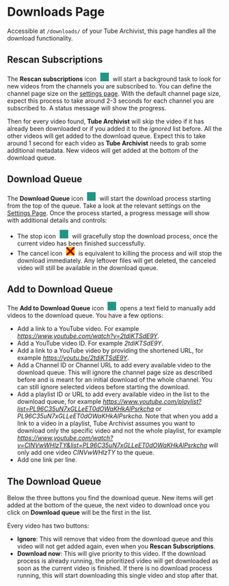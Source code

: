 # Downloads Page
Accessible at `/downloads/` of your Tube Archivist, this page handles all the download functionality.


## Rescan Subscriptions
The **Rescan subscriptions** icon <img src="../tubearchivist/static/img/icon-rescan.svg?raw=true" alt="rescan icon" width="20px" style="filter:invert(50%) sepia(9%) saturate(2940%) hue-rotate(122deg) brightness(94%) contrast(90%);margin:0 5px;"> will start a background task to look for new videos from the channels you are subscribed to. You can define the channel page size on the [settings page](Settings). With the default channel page size, expect this process to take around 2-3 seconds for each channel you are subscribed to. A status message will show the progress.

Then for every video found, **Tube Archivist** will skip the video if it has already been downloaded or if you added it to the *ignored* list before. All the other videos will get added to the download queue. Expect this to take around 1 second for each video as **Tube Archivist** needs to grab some additional metadata. New videos will get added at the bottom of the download queue.

## Download Queue
The **Download Queue** icon <img src="../tubearchivist/static/img/icon-download.svg?raw=true" alt="download icon" width="20px" style="filter:invert(50%) sepia(9%) saturate(2940%) hue-rotate(122deg) brightness(94%) contrast(90%);margin:0 5px;"> will start the download process starting from the top of the queue. Take a look at the relevant settings on the [Settings Page](Settings). Once the process started, a progress message will show with additional details and controls: 
- The stop icon <img src="../tubearchivist/static/img/icon-stop.svg?raw=true" alt="stop icon" width="20px" style="filter:invert(50%) sepia(9%) saturate(2940%) hue-rotate(122deg) brightness(94%) contrast(90%);margin:0 5px;"> will gracefully stop the download process, once the current video has been finished successfully.
- The cancel icon <img src="../tubearchivist/static/img/icon-close.svg?raw=true" alt="close icon" width="20px" style="filter:invert(16%) sepia(60%) saturate(3717%) hue-rotate(349deg) brightness(86%) contrast(120%);margin:0 5px;"> is equivalent to killing the process and will stop the download immediately. Any leftover files will get deleted, the canceled video will still be available in the download queue.

## Add to Download Queue
The **Add to Download Queue** icon <img src="../tubearchivist/static/img/icon-add.svg?raw=true" alt="add icon" width="20px" style="filter:invert(50%) sepia(9%) saturate(2940%) hue-rotate(122deg) brightness(94%) contrast(90%);margin:0 5px;"> opens a text field to manually add videos to the download queue. You have a few options:
- Add a link to a YouTube video. For example *https://www.youtube.com/watch?v=2tdiKTSdE9Y*.
- Add a YouTube video ID. For example *2tdiKTSdE9Y*.
- Add a link to a YouTube video by providing the shortened URL, for example *https://youtu.be/2tdiKTSdE9Y*.
- Add a Channel ID or Channel URL to add every available video to the download queue. This will ignore the channel page size as described before and is meant for an initial download of the whole channel. You can still ignore selected videos before starting the download.
- Add a playlist ID or URL to add every available video in the list to the download queue, for example *https://www.youtube.com/playlist?list=PL96C35uN7xGLLeET0dOWaKHkAlPsrkcha* or *PL96C35uN7xGLLeET0dOWaKHkAlPsrkcha*. Note that when you add a link to a video in a playlist, Tube Archivist assumes you want to download only the specific video and not the whole playlist, for example *https://www.youtube.com/watch?v=CINVwWHlzTY&list=PL96C35uN7xGLLeET0dOWaKHkAlPsrkcha* will only add one video *CINVwWHlzTY* to the queue.
- Add one link per line.

## The Download Queue
Below the three buttons you find the download queue. New items will get added at the bottom of the queue, the next video to download once you click on **Download queue** will be the first in the list.

Every video has two buttons:
- **Ignore**: This will remove that video from the download queue and this video will not get added again, even when you **Rescan Subscriptions**.
- **Download now**: This will give priority to this video. If the download process is already running, the prioritized video will get downloaded as soon as the current video is finished. If there is no download process running, this will start downloading this single video and stop after that.